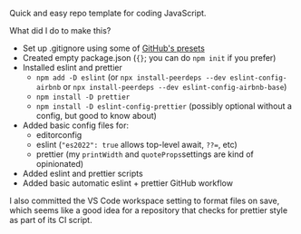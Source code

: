 Quick and easy repo template for coding JavaScript.

What did I do to make this?

- Set up .gitignore using some of [GitHub's presets](https://github.com/github/gitignore)
- Created empty package.json (`{}`; you can do `npm init` if you prefer)
- Installed eslint and prettier
  - `npm add -D eslint` (or `npx install-peerdeps --dev eslint-config-airbnb` or `npx install-peerdeps --dev eslint-config-airbnb-base`)
  - `npm install -D prettier`
  - `npm install -D eslint-config-prettier` (possibly optional without a config, but good to know about)
- Added basic config files for:
  - editorconfig
  - eslint (`"es2022": true` allows top-level await, `??=`, etc)
  - prettier (my `printWidth` and `quoteProps`settings are kind of opinionated)
- Added eslint and prettier scripts
- Added basic automatic eslint + prettier GitHub workflow

I also committed the VS Code workspace setting to format files on save, which seems like a good idea for a repository that checks for prettier style as part of its CI script.
